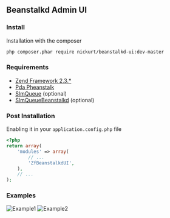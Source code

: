 ## Beanstalkd Admin UI

### Install
Installation with the composer
```sh
php composer.phar require nickurt/beanstalkd-ui:dev-master
```

### Requirements

* [Zend Framework 2.3.*](https://github.com/zendframework/zf2)
* [Pda Pheanstalk](https://github.com/pda/pheanstalk)
* [SlmQueue](https://github.com/juriansluiman/SlmQueue) (optional)
* [SlmQueueBeanstalkd](https://github.com/juriansluiman/SlmQueueBeanstalkd) (optional)

### Post Installation

Enabling it in your `application.config.php` file
```php
<?php
return array(
    'modules' => array(
        // ...
        'ZfBeanstalkdUI',
    ),
    // ...
);
```

### Examples

![Example1](https://raw.githubusercontent.com/nickurt/beanstalkd-ui/master/examples/example1.png)
![Example2](https://raw.githubusercontent.com/nickurt/beanstalkd-ui/master/examples/example2.png)

